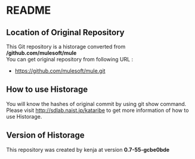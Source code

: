 # README
## Location of Original Repository
This Git repository is a historage converted from **/github.com/mulesoft/mule**  
You can get original repository from following URL :

- https://github.com/mulesoft/mule.git

## How to use Historage
You will know the hashes of original commit by using git show command.  
Please visit <http://sdlab.naist.jp/kataribe> to get more information of how to use Historage.

## Version of Historage
This repository was created by kenja at version **0.7-55-gcbe0bde**
